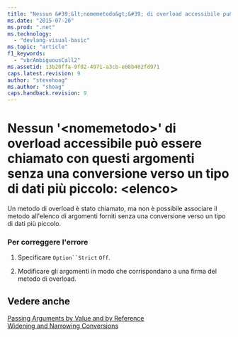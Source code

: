 ```yaml
---
title: "Nessun &#39;&lt;nomemetodo&gt;&#39; di overload accessibile pu&#242; essere chiamato con questi argomenti senza una conversione verso un tipo di dati pi&#249; piccolo: &lt;elenco&gt; | Microsoft Docs"
ms.date: "2015-07-20"
ms.prod: ".net"
ms.technology: 
  - "devlang-visual-basic"
ms.topic: "article"
f1_keywords: 
  - "vbrAmbiguousCall2"
ms.assetid: 13b20ffa-9f02-4971-a3cb-e08b402fd971
caps.latest.revision: 9
author: "stevehoag"
ms.author: "shoag"
caps.handback.revision: 9
---
```

# Nessun &#39;&lt;nomemetodo&gt;&#39; di overload accessibile pu&#242; essere chiamato con questi argomenti senza una conversione verso un tipo di dati pi&#249; piccolo: &lt;elenco&gt;
Un metodo di overload è stato chiamato, ma non è possibile associare il metodo all'elenco di argomenti forniti senza una conversione verso un tipo di dati più piccolo.  
  
### Per correggere l'errore  
  
1.  Specificare `Option``Strict` `Off`.  
  
2.  Modificare gli argomenti in modo che corrispondano a una firma del metodo di overload.  
  
## Vedere anche  
 [Passing Arguments by Value and by Reference](../../visual-basic/programming-guide/language-features/procedures/passing-arguments-by-value-and-by-reference.md)   
 [Widening and Narrowing Conversions](../../visual-basic/programming-guide/language-features/data-types/widening-and-narrowing-conversions.md)